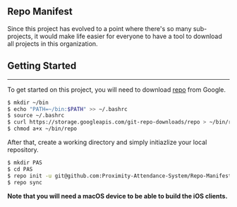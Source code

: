 ## Repo Manifest ##

Since this project has evolved to a point where there's so many sub-projects, it would make life easier for everyone 
to have a tool to download all projects in this organization. 

## Getting Started ##
---------------
To get started on this project, you will need to download [repo](https://source.android.com/source/using-repo.html) from Google.

```bash
$ mkdir ~/bin
$ echo "PATH=~/bin:$PATH" >> ~/.bashrc
$ source ~/.bashrc
$ curl https://storage.googleapis.com/git-repo-downloads/repo > ~/bin/repo
$ chmod a+x ~/bin/repo
```

After that, create a working directory and simply initiazlize your local repository.

```bash
$ mkdir PAS
$ cd PAS
$ repo init -u git@github.com:Proximity-Attendance-System/Repo-Manifest.git
$ repo sync 
```

**Note that you will need a macOS device to be able to build the iOS clients.**
